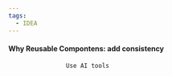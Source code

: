 ```yaml
---
tags:
  - IDEA
---
```


####  Why Reusable Compontens: add consistency


                    Use AI tools